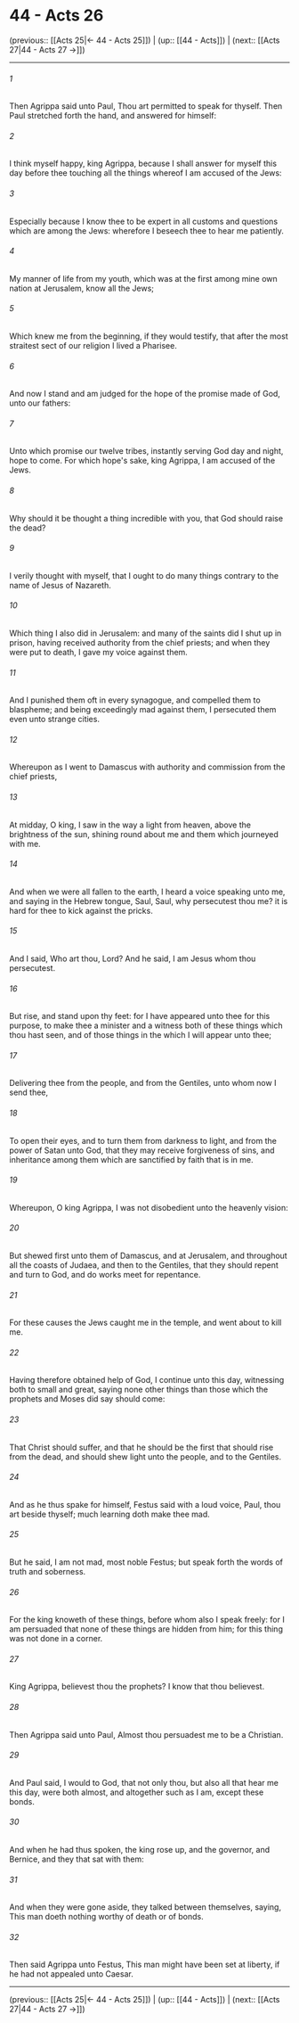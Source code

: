 # 44 - Acts 26

(previous:: [[Acts 25|← 44 - Acts 25]]) | (up:: [[44 - Acts]]) | (next:: [[Acts 27|44 - Acts 27 →]])

***


###### 1 
Then Agrippa said unto Paul, Thou art permitted to speak for thyself. Then Paul stretched forth the hand, and answered for himself: 

###### 2 
I think myself happy, king Agrippa, because I shall answer for myself this day before thee touching all the things whereof I am accused of the Jews: 

###### 3 
Especially because I know thee to be expert in all customs and questions which are among the Jews: wherefore I beseech thee to hear me patiently. 

###### 4 
My manner of life from my youth, which was at the first among mine own nation at Jerusalem, know all the Jews; 

###### 5 
Which knew me from the beginning, if they would testify, that after the most straitest sect of our religion I lived a Pharisee. 

###### 6 
And now I stand and am judged for the hope of the promise made of God, unto our fathers: 

###### 7 
Unto which promise our twelve tribes, instantly serving God day and night, hope to come. For which hope's sake, king Agrippa, I am accused of the Jews. 

###### 8 
Why should it be thought a thing incredible with you, that God should raise the dead? 

###### 9 
I verily thought with myself, that I ought to do many things contrary to the name of Jesus of Nazareth. 

###### 10 
Which thing I also did in Jerusalem: and many of the saints did I shut up in prison, having received authority from the chief priests; and when they were put to death, I gave my voice against them. 

###### 11 
And I punished them oft in every synagogue, and compelled them to blaspheme; and being exceedingly mad against them, I persecuted them even unto strange cities. 

###### 12 
Whereupon as I went to Damascus with authority and commission from the chief priests, 

###### 13 
At midday, O king, I saw in the way a light from heaven, above the brightness of the sun, shining round about me and them which journeyed with me. 

###### 14 
And when we were all fallen to the earth, I heard a voice speaking unto me, and saying in the Hebrew tongue, Saul, Saul, why persecutest thou me? it is hard for thee to kick against the pricks. 

###### 15 
And I said, Who art thou, Lord? And he said, I am Jesus whom thou persecutest. 

###### 16 
But rise, and stand upon thy feet: for I have appeared unto thee for this purpose, to make thee a minister and a witness both of these things which thou hast seen, and of those things in the which I will appear unto thee; 

###### 17 
Delivering thee from the people, and from the Gentiles, unto whom now I send thee, 

###### 18 
To open their eyes, and to turn them from darkness to light, and from the power of Satan unto God, that they may receive forgiveness of sins, and inheritance among them which are sanctified by faith that is in me. 

###### 19 
Whereupon, O king Agrippa, I was not disobedient unto the heavenly vision: 

###### 20 
But shewed first unto them of Damascus, and at Jerusalem, and throughout all the coasts of Judaea, and then to the Gentiles, that they should repent and turn to God, and do works meet for repentance. 

###### 21 
For these causes the Jews caught me in the temple, and went about to kill me. 

###### 22 
Having therefore obtained help of God, I continue unto this day, witnessing both to small and great, saying none other things than those which the prophets and Moses did say should come: 

###### 23 
That Christ should suffer, and that he should be the first that should rise from the dead, and should shew light unto the people, and to the Gentiles. 

###### 24 
And as he thus spake for himself, Festus said with a loud voice, Paul, thou art beside thyself; much learning doth make thee mad. 

###### 25 
But he said, I am not mad, most noble Festus; but speak forth the words of truth and soberness. 

###### 26 
For the king knoweth of these things, before whom also I speak freely: for I am persuaded that none of these things are hidden from him; for this thing was not done in a corner. 

###### 27 
King Agrippa, believest thou the prophets? I know that thou believest. 

###### 28 
Then Agrippa said unto Paul, Almost thou persuadest me to be a Christian. 

###### 29 
And Paul said, I would to God, that not only thou, but also all that hear me this day, were both almost, and altogether such as I am, except these bonds. 

###### 30 
And when he had thus spoken, the king rose up, and the governor, and Bernice, and they that sat with them: 

###### 31 
And when they were gone aside, they talked between themselves, saying, This man doeth nothing worthy of death or of bonds. 

###### 32 
Then said Agrippa unto Festus, This man might have been set at liberty, if he had not appealed unto Caesar.

***

(previous:: [[Acts 25|← 44 - Acts 25]]) | (up:: [[44 - Acts]]) | (next:: [[Acts 27|44 - Acts 27 →]])

